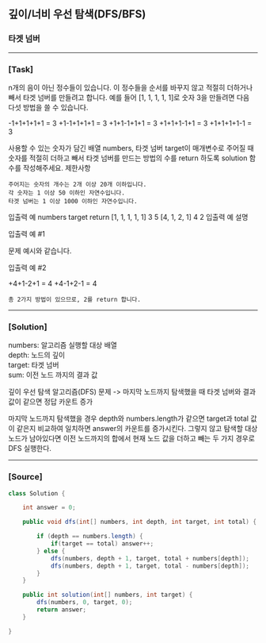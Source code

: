 ## 깊이/너비 우선 탐색(DFS/BFS)

### 타겟 넘버

---

### **[Task]**

n개의 음이 아닌 정수들이 있습니다. 이 정수들을 순서를 바꾸지 않고 적절히 더하거나 빼서 타겟 넘버를 만들려고 합니다. 예를 들어 [1, 1, 1, 1, 1]로 숫자 3을 만들려면 다음 다섯 방법을 쓸 수 있습니다.

-1+1+1+1+1 = 3
+1-1+1+1+1 = 3
+1+1-1+1+1 = 3
+1+1+1-1+1 = 3
+1+1+1+1-1 = 3

사용할 수 있는 숫자가 담긴 배열 numbers, 타겟 넘버 target이 매개변수로 주어질 때 숫자를 적절히 더하고 빼서 타겟 넘버를 만드는 방법의 수를 return 하도록 solution 함수를 작성해주세요.
제한사항

    주어지는 숫자의 개수는 2개 이상 20개 이하입니다.
    각 숫자는 1 이상 50 이하인 자연수입니다.
    타겟 넘버는 1 이상 1000 이하인 자연수입니다.

입출력 예
numbers target return
[1, 1, 1, 1, 1] 3 5
[4, 1, 2, 1] 4 2
입출력 예 설명

입출력 예 #1

문제 예시와 같습니다.

입출력 예 #2

+4+1-2+1 = 4
+4-1+2-1 = 4

    총 2가지 방법이 있으므로, 2를 return 합니다.

---

### **[Solution]**

numbers: 알고리즘 실행할 대상 배열  
depth: 노드의 깊이  
target: 타겟 넘버  
sum: 이전 노드 까지의 결과 값

깊이 우선 탐색 알고리즘(DFS) 문제
-> 마지막 노드까지 탐색했을 때 타겟 넘버와 결과값이 같으면 정답 카운트 증가

마지막 노드까지 탐색했을 경우 depth와 numbers.length가 같으면 target과 total 값이 같은지 비교하여 일치하면 answer의 카운트를 증가시킨다.
그렇지 않고 탐색할 대상 노드가 남아있다면 이전 노드까지의 합에서 현재 노드 값을 더하고 빼는 두 가지 경우로 DFS 실행한다.

---

### **[Source]**

```Java
class Solution {

    int answer = 0;

    public void dfs(int[] numbers, int depth, int target, int total) {

        if (depth == numbers.length) {
            if(target == total) answer++;
        } else {
            dfs(numbers, depth + 1, target, total + numbers[depth]);
            dfs(numbers, depth + 1, target, total - numbers[depth]);
        }
    }

    public int solution(int[] numbers, int target) {
        dfs(numbers, 0, target, 0);
        return answer;
    }

}
```
